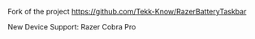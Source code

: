 Fork of the project https://github.com/Tekk-Know/RazerBatteryTaskbar

New Device Support: Razer Cobra Pro
